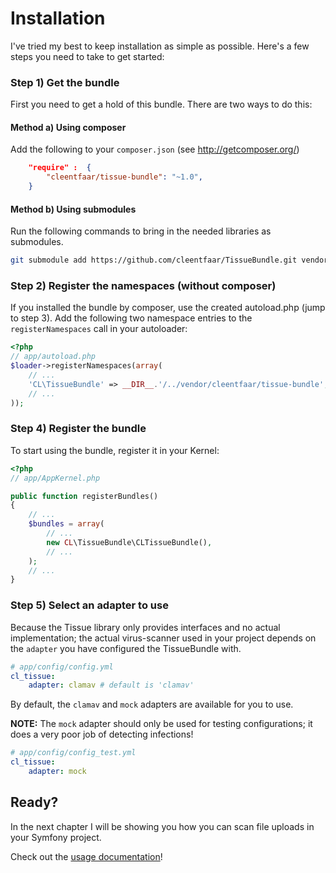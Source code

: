 # Installation

I've tried my best to keep installation as simple as possible. Here's a few steps you need to take to get started:


### Step 1) Get the bundle

First you need to get a hold of this bundle. There are two ways to do this:

#### Method a) Using composer

Add the following to your ``composer.json`` (see http://getcomposer.org/)

```json
    "require" :  {
        "cleentfaar/tissue-bundle": "~1.0",
    }
```

#### Method b) Using submodules

Run the following commands to bring in the needed libraries as submodules.

```bash
git submodule add https://github.com/cleentfaar/TissueBundle.git vendor/bundles/CL/TissueBundle
```



### Step 2) Register the namespaces (without composer)

If you installed the bundle by composer, use the created autoload.php  (jump to step 3).
Add the following two namespace entries to the `registerNamespaces` call in your autoloader:

``` php
<?php
// app/autoload.php
$loader->registerNamespaces(array(
    // ...
    'CL\TissueBundle' => __DIR__.'/../vendor/cleentfaar/tissue-bundle',
    // ...
));
```


### Step 4) Register the bundle

To start using the bundle, register it in your Kernel:

``` php
<?php
// app/AppKernel.php

public function registerBundles()
{
    // ...
    $bundles = array(
        // ...
        new CL\TissueBundle\CLTissueBundle(),
        // ...
    );
    // ...
}
```


### Step 5) Select an adapter to use

Because the Tissue library only provides interfaces and no actual implementation; the actual virus-scanner used in your project
depends on the `adapter` you have configured the TissueBundle with.

```yml
# app/config/config.yml
cl_tissue:
    adapter: clamav # default is 'clamav'

```

By default, the `clamav` and `mock` adapters are available for you to use.

**NOTE:** The `mock` adapter should only be used for testing configurations; it does a very poor job of detecting infections!

```yml
# app/config/config_test.yml
cl_tissue:
    adapter: mock

```


## Ready?

In the next chapter I will be showing you how you can scan file uploads in your Symfony project.

Check out the [usage documentation](usage.md)!
